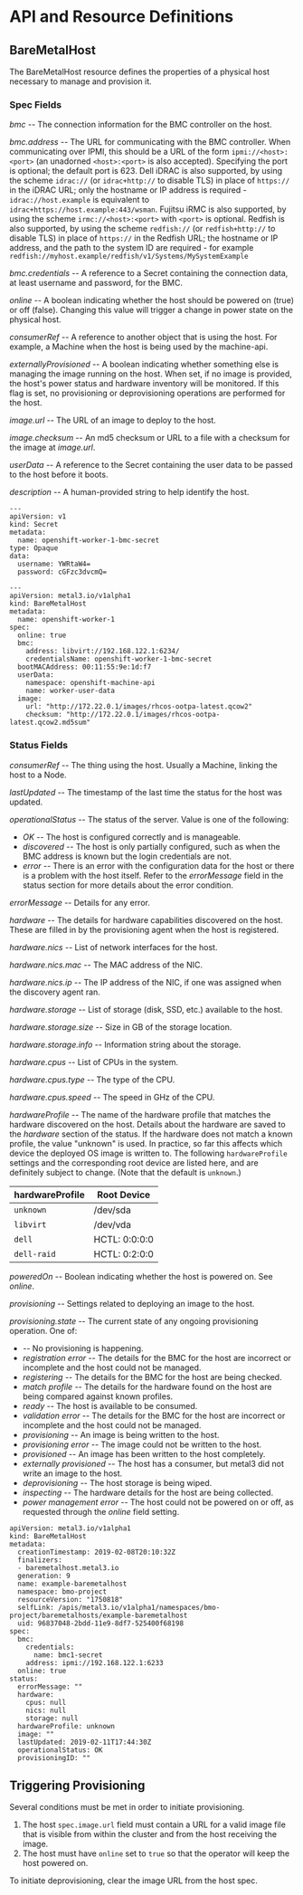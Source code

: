 # API and Resource Definitions

## BareMetalHost

The BareMetalHost resource defines the properties of a physical host
necessary to manage and provision it.

### Spec Fields

*bmc* -- The connection information for the BMC controller on the host.

*bmc.address* -- The URL for communicating with the BMC controller. When
communicating over IPMI, this should be a URL of the form
`ipmi://<host>:<port>` (an unadorned `<host>:<port>` is also accepted).
Specifying the port is optional; the default port is 623. Dell iDRAC is also
supported, by using the scheme `idrac://` (or `idrac+http://` to disable TLS)
in place of `https://` in the iDRAC URL; only the hostname or IP address is
required - `idrac://host.example` is equivalent to
`idrac+https://host.example:443/wsman`. Fujitsu iRMC is also supported,
by using the scheme `irmc://<host>:<port>` with `<port>` is optional.
Redfish is also supported, by using the scheme `redfish://` (or
`redfish+http://` to disable TLS) in place of `https://` in the Redfish URL;
the hostname or IP address, and the path to the system ID are required -
for example `redfish://myhost.example/redfish/v1/Systems/MySystemExample`

*bmc.credentials* -- A reference to a Secret containing the connection
data, at least username and password, for the BMC.

*online* -- A boolean indicating whether the host should be powered on
(true) or off (false). Changing this value will trigger a change in
power state on the physical host.

*consumerRef* -- A reference to another object that is using the
host. For example, a Machine when the host is being used by the
machine-api.

*externallyProvisioned* -- A boolean indicating whether something else
is managing the image running on the host. When set, if no image is
provided, the host's power status and hardware inventory will be
monitored. If this flag is set, no provisioning or deprovisioning
operations are performed for the host.

*image.url* -- The URL of an image to deploy to the host.

*image.checksum* -- An md5 checksum or URL to a file with a checksum
for the image at *image.url*.

*userData* -- A reference to the Secret containing the user data to be
passed to the host before it boots.

*description* -- A human-provided string to help identify the host.

```
---
apiVersion: v1
kind: Secret
metadata:
  name: openshift-worker-1-bmc-secret
type: Opaque
data:
  username: YWRtaW4=
  password: cGFzc3dvcmQ=

---
apiVersion: metal3.io/v1alpha1
kind: BareMetalHost
metadata:
  name: openshift-worker-1
spec:
  online: true
  bmc:
    address: libvirt://192.168.122.1:6234/
    credentialsName: openshift-worker-1-bmc-secret
  bootMACAddress: 00:11:55:9e:1d:f7
  userData:
    namespace: openshift-machine-api
    name: worker-user-data
  image:
    url: "http://172.22.0.1/images/rhcos-ootpa-latest.qcow2"
    checksum: "http://172.22.0.1/images/rhcos-ootpa-latest.qcow2.md5sum"
```

### Status Fields

*consumerRef* -- The thing using the host. Usually a Machine, linking
the host to a Node.

*lastUpdated* -- The timestamp of the last time the status for the
host was updated.

*operationalStatus* -- The status of the server. Value is one of the
following:
  * *OK* -- The host is configured correctly and is manageable.
  * *discovered* -- The host is only partially configured, such as
  when the BMC address is known but the login credentials are not.
  * *error* -- There is an error with the configuration data for the
  host or there is a problem with the host itself. Refer to the
  *errorMessage* field in the status section for more details about
  the error condition.

*errorMessage* -- Details for any error.

*hardware* -- The details for hardware capabilities discovered on the
host. These are filled in by the provisioning agent when the host is
registered.

*hardware.nics* -- List of network interfaces for the host.

*hardware.nics.mac* -- The MAC address of the NIC.

*hardware.nics.ip* -- The IP address of the NIC, if one was assigned
when the discovery agent ran.

*hardware.storage* -- List of storage (disk, SSD, etc.) available to
the host.

*hardware.storage.size* -- Size in GB of the storage location.

*hardware.storage.info* -- Information string about the storage.

*hardware.cpus* -- List of CPUs in the system.

*hardware.cpus.type* -- The type of the CPU.

*hardware.cpus.speed* -- The speed in GHz of the CPU.

*hardwareProfile* -- The name of the hardware profile that matches the
hardware discovered on the host. Details about the hardware are saved
to the *hardware* section of the status. If the hardware does not
match a known profile, the value "unknown" is used.  In practice, so far
this affects which device the deployed OS image is written to.  The
following `hardwareProfile` settings and the corresponding root device
are listed here, and are definitely subject to change.  (Note that the
default is `unknown`.)

| **hardwareProfile** | **Root Device** |
|---------------------|-----------------|
| `unknown`           | /dev/sda        |
|  `libvirt`          |  /dev/vda       |
| `dell`              | HCTL: 0:0:0:0   |
| `dell-raid`         | HCTL: 0:2:0:0   |

*poweredOn* -- Boolean indicating whether the host is powered on. See
*online*.

*provisioning* -- Settings related to deploying an image to the host.

*provisioning.state* -- The current state of any ongoing provisioning
operation.  One of:
  * *<empty string>* -- No provisioning is happening.
  * *registration error* -- The details for the BMC for the host are
    incorrect or incomplete and the host could not be managed.
  * *registering* -- The details for the BMC for the host are being
    checked.
  * *match profile* -- The details for the hardware found on the host
    are being compared against known profiles.
  * *ready* -- The host is available to be consumed.
  * *validation error* -- The details for the BMC for the host are
    incorrect or incomplete and the host could not be managed.
  * *provisioning* -- An image is being written to the host.
  * *provisioning error* -- The image could not be written to the host.
  * *provisioned* -- An image has been written to the host completely.
  * *externally provisioned* -- The host has a consumer, but metal3
    did not write an image to the host.
  * *deprovisioning* -- The host storage is being wiped.
  * *inspecting* -- The hardware details for the host are being
    collected.
  * *power management error* -- The host could not be powered on or
    off, as requested through the *online* field setting.

```
apiVersion: metal3.io/v1alpha1
kind: BareMetalHost
metadata:
  creationTimestamp: 2019-02-08T20:10:32Z
  finalizers:
  - baremetalhost.metal3.io
  generation: 9
  name: example-baremetalhost
  namespace: bmo-project
  resourceVersion: "1750818"
  selfLink: /apis/metal3.io/v1alpha1/namespaces/bmo-project/baremetalhosts/example-baremetalhost
  uid: 96837048-2bdd-11e9-8df7-525400f68198
spec:
  bmc:
    credentials:
      name: bmc1-secret
    address: ipmi://192.168.122.1:6233
  online: true
status:
  errorMessage: ""
  hardware:
    cpus: null
    nics: null
    storage: null
  hardwareProfile: unknown
  image: ""
  lastUpdated: 2019-02-11T17:44:30Z
  operationalStatus: OK
  provisioningID: ""
```

## Triggering Provisioning

Several conditions must be met in order to initiate provisioning.

1. The host `spec.image.url` field must contain a URL for a valid
   image file that is visible from within the cluster and from the
   host receiving the image.
2. The host must have `online` set to `true` so that the operator will
   keep the host powered on.

To initiate deprovisioning, clear the image URL from the host spec.
